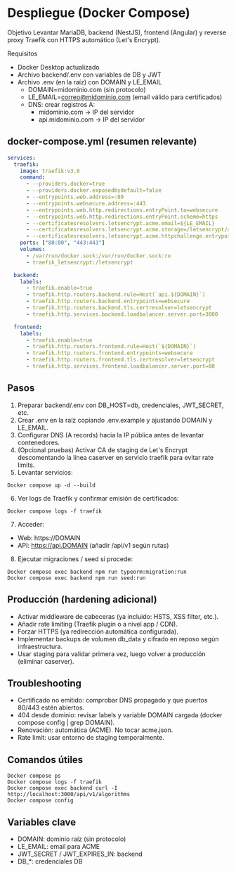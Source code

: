 # Despliegue (Docker Compose)

Objetivo
Levantar MariaDB, backend (NestJS), frontend (Angular) y reverse proxy Traefik con HTTPS automático (Let's Encrypt).

Requisitos
- Docker Desktop actualizado
- Archivo backend/.env con variables de DB y JWT
- Archivo .env (en la raíz) con DOMAIN y LE_EMAIL
  - DOMAIN=midominio.com (sin protocolo)
  - LE_EMAIL=correo@midominio.com (email válido para certificados)
  - DNS: crear registros A:
    - midominio.com -> IP del servidor
    - api.midominio.com -> IP del servidor

## docker-compose.yml (resumen relevante)
```yaml
services:
  traefik:
    image: traefik:v3.0
    command:
      - --providers.docker=true
      - --providers.docker.exposedbydefault=false
      - --entrypoints.web.address=:80
      - --entrypoints.websecure.address=:443
      - --entrypoints.web.http.redirections.entryPoint.to=websecure
      - --entrypoints.web.http.redirections.entryPoint.scheme=https
      - --certificatesresolvers.letsencrypt.acme.email=${LE_EMAIL}
      - --certificatesresolvers.letsencrypt.acme.storage=/letsencrypt/acme.json
      - --certificatesresolvers.letsencrypt.acme.httpchallenge.entrypoint=web
    ports: ["80:80", "443:443"]
    volumes:
      - /var/run/docker.sock:/var/run/docker.sock:ro
      - traefik_letsencrypt:/letsencrypt

  backend:
    labels:
      - traefik.enable=true
      - traefik.http.routers.backend.rule=Host(`api.${DOMAIN}`)
      - traefik.http.routers.backend.entrypoints=websecure
      - traefik.http.routers.backend.tls.certresolver=letsencrypt
      - traefik.http.services.backend.loadbalancer.server.port=3000

  frontend:
    labels:
      - traefik.enable=true
      - traefik.http.routers.frontend.rule=Host(`${DOMAIN}`)
      - traefik.http.routers.frontend.entrypoints=websecure
      - traefik.http.routers.frontend.tls.certresolver=letsencrypt
      - traefik.http.services.frontend.loadbalancer.server.port=80
```

## Pasos
1) Preparar backend/.env con DB_HOST=db, credenciales, JWT_SECRET, etc.
2) Crear .env en la raíz copiando .env.example y ajustando DOMAIN y LE_EMAIL.
3) Configurar DNS (A records) hacia la IP pública antes de levantar contenedores.
4) (Opcional pruebas) Activar CA de staging de Let's Encrypt descomentando la línea caserver en servicio traefik para evitar rate limits.
5) Levantar servicios:
```
Docker compose up -d --build
```
6) Ver logs de Traefik y confirmar emisión de certificados:
```
Docker compose logs -f traefik
```
7) Acceder:
- Web: https://DOMAIN
- API: https://api.DOMAIN (añadir /api/v1 según rutas)
8) Ejecutar migraciones / seed si procede:
```
Docker compose exec backend npm run typeorm:migration:run
Docker compose exec backend npm run seed:run
```

## Producción (hardening adicional)
- Activar middleware de cabeceras (ya incluido: HSTS, XSS filter, etc.).
- Añadir rate limiting (Traefik plugin o a nivel app / CDN).
- Forzar HTTPS (ya redirección automática configurada).
- Implementar backups de volumen db_data y cifrado en reposo según infraestructura.
- Usar staging para validar primera vez, luego volver a producción (eliminar caserver).

## Troubleshooting
- Certificado no emitido: comprobar DNS propagado y que puertos 80/443 estén abiertos.
- 404 desde dominio: revisar labels y variable DOMAIN cargada (docker compose config | grep DOMAIN).
- Renovación: automática (ACME). No tocar acme.json.
- Rate limit: usar entorno de staging temporalmente.

## Comandos útiles
```
Docker compose ps
Docker compose logs -f traefik
Docker compose exec backend curl -I http://localhost:3000/api/v1/algorithms
Docker compose config
```

## Variables clave
- DOMAIN: dominio raíz (sin protocolo)
- LE_EMAIL: email para ACME
- JWT_SECRET / JWT_EXPIRES_IN: backend
- DB_*: credenciales DB
